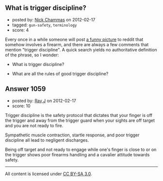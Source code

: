 ## What is trigger discipline?

- posted by: [Nick Chammas](https://stackexchange.com/users/-1/362-nick-chammas) on 2012-02-17
- tagged: `gun-safety`, `terminology`
- score: 4

Every once in a while someone will post [a funny picture][1] to reddit that somehow involves a firearm, and there are always a few comments that mention "trigger discipline". A quick search yields no authoritative definition of the phrase, so I wonder:

* What is trigger discipline? 
* What are all the rules of good trigger discipline?


  [1]: http://www.reddit.com/r/pics/comments/psq14/my_first_time_shooting_a_gun/


## Answer 1059

- posted by: [Ray J](https://stackexchange.com/users/-1/166-ray-j) on 2012-02-17
- score: 10

Trigger discipline is the safety protocol that dictates that your finger is off the trigger and away from the trigger guard when your sights are off target and you are not ready to fire.

Sympathetic muscle contraction, startle response, and poor trigger discipline all lead to negligent discharges. 

Being off target and not ready to engage while one's finger is close to or on the trigger shows poor firearms handling and a cavalier attitude towards safety.



---

All content is licensed under [CC BY-SA 3.0](https://creativecommons.org/licenses/by-sa/3.0/).
